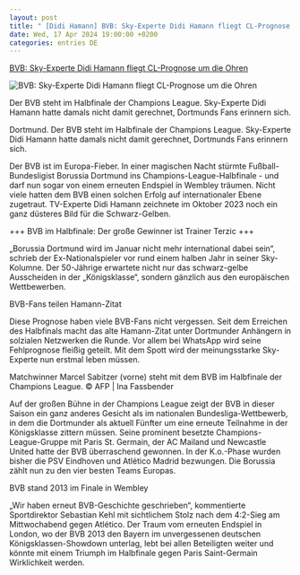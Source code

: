 ```yaml
---
layout: post
title: " [Didi Hamann] BVB: Sky-Experte Didi Hamann fliegt CL-Prognose um die Ohren"
date: Wed, 17 Apr 2024 19:00:00 +0200
categories: entries DE
---
```

[BVB: Sky-Experte Didi Hamann fliegt CL-Prognose um die Ohren](https://www.waz.de/sport/fussball/bvb/article242124912/BVB-Sky-Experte-Didi-Hamann-fliegt-CL-Prognose-um-die-Ohren.html)

![BVB: Sky-Experte Didi Hamann fliegt CL-Prognose um die Ohren](https://img.sparknews.funkemedien.de/241527950/241527950_1706478607_v16_9_1600.jpeg)

Der BVB steht im Halbfinale der Champions League. Sky-Experte Didi Hamann hatte damals nicht damit gerechnet, Dortmunds Fans erinnern sich.

Dortmund. Der BVB steht im Halbfinale der Champions League. Sky-Experte Didi Hamann hatte damals nicht damit gerechnet, Dortmunds Fans erinnern sich.

Der BVB ist im Europa-Fieber. In einer magischen Nacht stürmte Fußball-Bundesligist Borussia Dortmund ins Champions-League-Halbfinale - und darf nun sogar von einem erneuten Endspiel in Wembley träumen. Nicht viele hatten dem BVB einen solchen Erfolg auf internationaler Ebene zugetraut. TV-Experte Didi Hamann zeichnete im Oktober 2023 noch ein ganz düsteres Bild für die Schwarz-Gelben.

+++ BVB im Halbfinale: Der große Gewinner ist Trainer Terzic +++

„Borussia Dortmund wird im Januar nicht mehr international dabei sein“, schrieb der Ex-Nationalspieler vor rund einem halben Jahr in seiner Sky-Kolumne. Der 50-Jährige erwartete nicht nur das schwarz-gelbe Ausscheiden in der „Königsklasse“, sondern gänzlich aus den europäischen Wettbewerben.

BVB-Fans teilen Hamann-Zitat

Diese Prognose haben viele BVB-Fans nicht vergessen. Seit dem Erreichen des Halbfinals macht das alte Hamann-Zitat unter Dortmunder Anhängern in solzialen Netzwerken die Runde. Vor allem bei WhatsApp wird seine Fehlprognose fleißig geteilt. Mit dem Spott wird der meinungsstarke Sky-Experte nun erstmal leben müssen.

Matchwinner Marcel Sabitzer (vorne) steht mit dem BVB im Halbfinale der Champions League. © AFP | Ina Fassbender

Auf der großen Bühne in der Champions League zeigt der BVB in dieser Saison ein ganz anderes Gesicht als im nationalen Bundesliga-Wettbewerb, in dem die Dortmunder als aktuell Fünfter um eine erneute Teilnahme in der Königsklasse zittern müssen. Seine prominent besetzte Champions-League-Gruppe mit Paris St. Germain, der AC Mailand und Newcastle United hatte der BVB überraschend gewonnen. In der K.o.-Phase wurden bisher die PSV Eindhoven und Atlético Madrid bezwungen. Die Borussia zählt nun zu den vier besten Teams Europas.

BVB stand 2013 im Finale in Wembley

„Wir haben erneut BVB-Geschichte geschrieben“, kommentierte Sportdirektor Sebastian Kehl mit sichtlichem Stolz nach dem 4:2-Sieg am Mittwochabend gegen Atlético. Der Traum vom erneuten Endspiel in London, wo der BVB 2013 den Bayern im unvergessenen deutschen Königsklassen-Showdown unterlag, lebt bei allen Beteiligten weiter und könnte mit einem Triumph im Halbfinale gegen Paris Saint-Germain Wirklichkeit werden.

